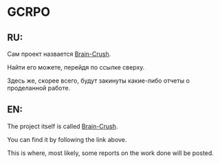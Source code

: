 # GCRPO

## RU:

Сам проект назвается [Brain-Сrush](https://github.com/oooNAKooo/Brain-Crush). 

Найти его можете, перейдя по ссылке сверху.

Здесь же, скорее всего, будут закинуты какие-либо отчеты о проделанной работе.

##
## EN:

The project itself is called [Brain-Crush](https://github.com/oooNAKooo/Brain-Crush).

You can find it by following the link above.

This is where, most likely, some reports on the work done will be posted.
